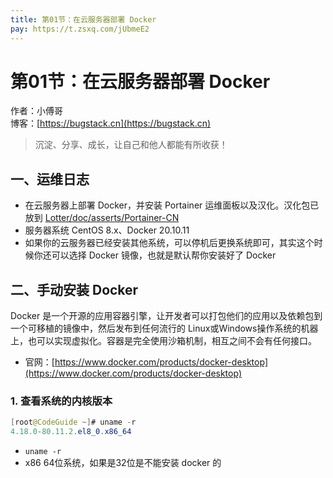 ```yaml
---
title: 第01节：在云服务器部署 Docker
pay: https://t.zsxq.com/jUbmeE2
---
```


# 第01节：在云服务器部署 Docker

作者：小傅哥
<br/>博客：[https://bugstack.cn](https://bugstack.cn)

>沉淀、分享、成长，让自己和他人都能有所收获！

## 一、运维日志

- 在云服务器上部署 Docker，并安装 Portainer 运维面板以及汉化。汉化包已放到 [Lotter/doc/asserts/Portainer-CN](https://gitcode.net/KnowledgePlanet/Lottery/-/tree/master/doc/assets/Portainer-CN)
- 服务器系统 CentOS 8.x、Docker 20.10.11
- 如果你的云服务器已经安装其他系统，可以停机后更换系统即可，其实这个时候你还可以选择 Docker 镜像，也就是默认帮你安装好了 Docker 

## 二、手动安装 Docker

Docker 是一个开源的应用容器引擎，让开发者可以打包他们的应用以及依赖包到一个可移植的镜像中，然后发布到任何流行的 Linux或Windows操作系统的机器上，也可以实现虚拟化。容器是完全使用沙箱机制，相互之间不会有任何接口。

- 官网：[https://www.docker.com/products/docker-desktop](https://www.docker.com/products/docker-desktop)

### 1. 查看系统的内核版本

```java
[root@CodeGuide ~]# uname -r
4.18.0-80.11.2.el8_0.x86_64
```

- `uname -r`
- x86 64位系统，如果是32位是不能安装 docker 的